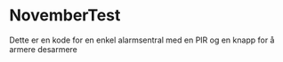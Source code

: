 # NovemberTest
Dette er en kode for en enkel alarmsentral med en PIR og en knapp for å armere desarmere 

